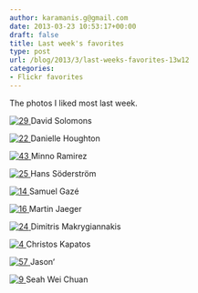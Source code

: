 ```yaml
---
author: karamanis.g@gmail.com
date: 2013-03-23 10:53:17+00:00
draft: false
title: Last week's favorites
type: post
url: /blog/2013/3/last-weeks-favorites-13w12
categories:
- Flickr favorites
---
```


The photos I liked most last week.

[![29](http://farm9.staticflickr.com/8376/8568723884_3238b5c345_b.jpg)
](http://www.flickr.com/photos/41499436@N00/8568723884)
David Solomons





[![22](http://farm9.staticflickr.com/8232/8563131904_3c63eb718b_b.jpg)
](http://www.flickr.com/photos/54517877@N08/8563131904)
Danielle Houghton





[![43](http://farm9.staticflickr.com/8251/8572310903_616a8c2033_b.jpg)
](http://www.flickr.com/photos/33987755@N02/8572310903)
Minno Ramirez





[![25](http://farm9.staticflickr.com/8236/8565916595_f4b3904f0d_b.jpg)
](http://www.flickr.com/photos/8505789@N03/8565916595)
Hans Söderström





[![14](http://farm9.staticflickr.com/8112/8560945074_4f4bde975f_b.jpg)
](http://www.flickr.com/photos/29327682@N06/8560945074)
Samuel Gazé





[![16](http://farm9.staticflickr.com/8228/8562768232_e05edcd669_b.jpg)
](http://www.flickr.com/photos/36515145@N08/8562768232)
Martin Jaeger



[![24](http://farm9.staticflickr.com/8509/8563135274_c6932e59fe_b.jpg)
](http://www.flickr.com/photos/50628097@N05/8563135274)
Dimitris Makrygiannakis





[![4](http://farm8.staticflickr.com/7031/6717067791_4bc53b2016_b.jpg)
](http://www.flickr.com/photos/58897187@N02/6717067791)
Christos Kapatos





[![57](http://farm8.staticflickr.com/7062/6949673344_721d486481_b.jpg)
](http://www.flickr.com/photos/61390574@N04/6949673344)
Jason‘





[![9](http://farm8.staticflickr.com/7151/6821072723_42b39e13ef_b.jpg)
](http://www.flickr.com/photos/36521092@N08/6821072723)
Seah Wei Chuan
